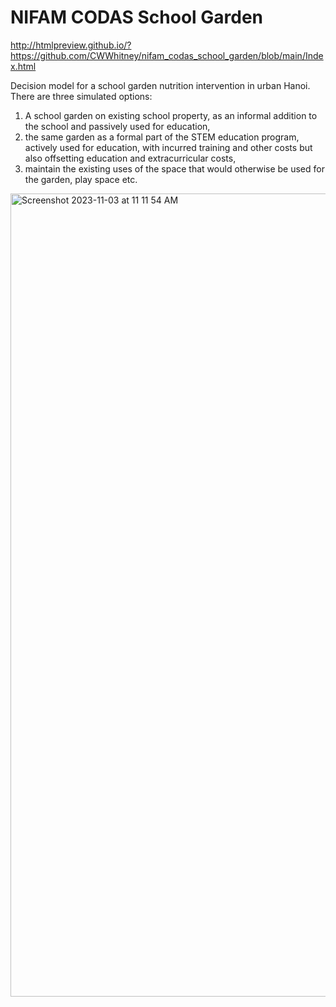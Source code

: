 # NIFAM CODAS School Garden

http://htmlpreview.github.io/?https://github.com/CWWhitney/nifam_codas_school_garden/blob/main/Index.html

Decision model for a school garden nutrition intervention in urban Hanoi. There are three simulated options: 
1. A school garden on existing school property, as an informal addition to the school and passively used for education, 
2. the same garden as a formal part of the STEM education program, actively used for education, with incurred training and other costs but also offsetting education and extracurricular costs,
3. maintain the existing uses of the space that would otherwise be used for the garden, play space etc. 



<img width="1285" alt="Screenshot 2023-11-03 at 11 11 54 AM" src="https://github.com/CWWhitney/nifam_codas_school_garden/assets/19190662/12c0bdeb-1bd5-451d-acc9-9685dc9fd1b3">

